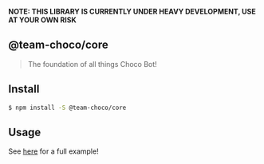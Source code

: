 **NOTE: THIS LIBRARY IS CURRENTLY UNDER HEAVY DEVELOPMENT, USE AT YOUR OWN RISK**

## @team-choco/core

> The foundation of all things Choco Bot!

## Install

```sh
$ npm install -S @team-choco/core
```

## Usage

See [here](../../README.md) for a full example!
